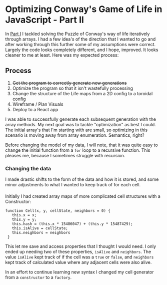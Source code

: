 # Optimizing Conway's Game of Life in JavaScript - Part II

In [Part I](https://medium.com/@MisteRussell/optimizing-conways-game-of-life-in-javascript-part-i-a237039e3d26) I tackled solving the Puzzle of Conway's way of life iteratively through arrays. I had a few idea's of the direction that I wanted to go and after working through this further some of my assumptions were correct. Largely the code looks completely different, and I hope, improved. It looks cleaner to me at least. Here was my expected process:

## Process
1. <strike>Get the program to correctly generate new generations</strike>
2. Optimize the program so that it isn't wastefully processing
3. Change the structure of the Life maps from a 2D config to a toroidal config
4. Wireframe / Plan Visuals
5. Deploy to a React app

I was able to successfully generate each subsequent generation with the array methods. My next goal was to tackle "optimization" as best I could. The initial array's that I'm starting with are small, so optimizing in this scenario is moving away from array enumeration. Semantics, right?

Before changing the model of my data, I will note, that it was quite easy to change the initial function from a `for` loop to a recursive function. This pleases me, because I sometimes struggle with recursion.

### Changing the data
I made drastic shifts to the form of the data and how it is stored, and some minor adjustments to what I wanted to keep track of for each cell.

####
Initially I had created array maps of more complicated cell structures with a Constructor:
```
function Cell(x, y, cellState, neighbors = 0) {
   this.x = x;
   this.y = y;
   this.hash = (this.x * 15486047) + (this.y * 15487429);
   this.isAlive = cellState;
   this.neighbors = neighbors
 }
 ```
 This let me save and access properties that I thought I would need. I only ended up needing two of these properties, `isAlive` and `neighbors`. The value `isAlive` kept track of if the cell was a `true` or `false`, and `neighbors` kept track of calculated value where any adjacent cells were also alive.

 In an effort to continue learning new syntax I changed my cell generator from a `constructor` to a `factory`.
